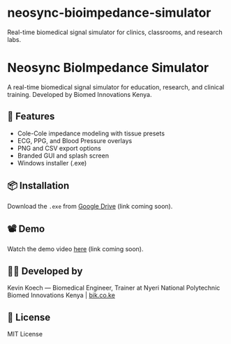 # neosync-bioimpedance-simulator
Real-time biomedical signal simulator for clinics, classrooms, and research labs.

# Neosync BioImpedance Simulator

A real-time biomedical signal simulator for education, research, and clinical training. Developed by Biomed Innovations Kenya.

## 🔬 Features
- Cole-Cole impedance modeling with tissue presets
- ECG, PPG, and Blood Pressure overlays
- PNG and CSV export options
- Branded GUI and splash screen
- Windows installer (.exe)

## 📦 Installation
Download the `.exe` from [Google Drive](#) (link coming soon).

## 📽 Demo
Watch the demo video [here](#) (link coming soon).

## 👨‍🔬 Developed by
Kevin Koech — Biomedical Engineer, Trainer at Nyeri National Polytechnic  
Biomed Innovations Kenya | [bik.co.ke](https://www.bik.co.ke)

## 📄 License
MIT License

